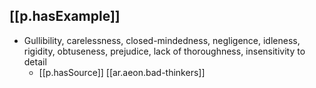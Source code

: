 


## [[p.hasExample]]

- Gullibility, carelessness, closed-mindedness, negligence, idleness, rigidity, obtuseness, prejudice, lack of thoroughness,  insensitivity to detail
  - [[p.hasSource]] [[ar.aeon.bad-thinkers]] 
